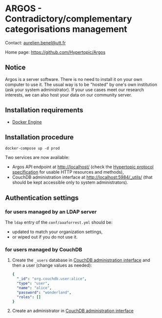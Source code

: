 ARGOS - Contradictory/complementary categorisations management
==============================================================

Contact: <aurelien.benel@utt.fr>

Home page: <https://github.com/Hypertopic/Argos>

Notice
------

Argos is a server software. There is no need to install it on your own computer to use it. The usual way is to be "hosted" by one's own institution (ask your system administrator). If your use cases meet our research interests, we can also host your data on our community server.

Installation requirements
-------------------------

* [Docker Engine](https://docs.docker.com/install/)

Installation procedure
----------------------

    docker-compose up -d prod

Two services are now available:

- Argos API endpoint at <http://localhost/> (check the [Hypertopic protocol specification](https://github.com/Hypertopic/Protocol/blob/master/README.md) for usable HTTP resources and methods),
- CouchDB administration interface at <http://localhost:5984/_utils/> (that should be kept accessible only to system administrators).

Authentication settings
-----------------------

### for users managed by an LDAP server

The `ldap` entry of the `conf/aaaforrest.yml` should be:

- updated to match your organization settings,
- or wiped out if you do not use it.

### for users managed by CouchDB

1. Create the `_users` database in [CouchDB administration interface](http://localhost:5984/_utils/#/_all_dbs) and then a user (change values as needed):

    ```yaml
    {
      "_id": "org.couchdb.user:alice",
      "type": "user",
      "name": "alice",
      "password": "wonderland",
      "roles": []
    }
    ```

2. Create an administrator in [CouchDB administration interface](http://localhost:5984/_utils/#createAdmin/nonode@nohost)

